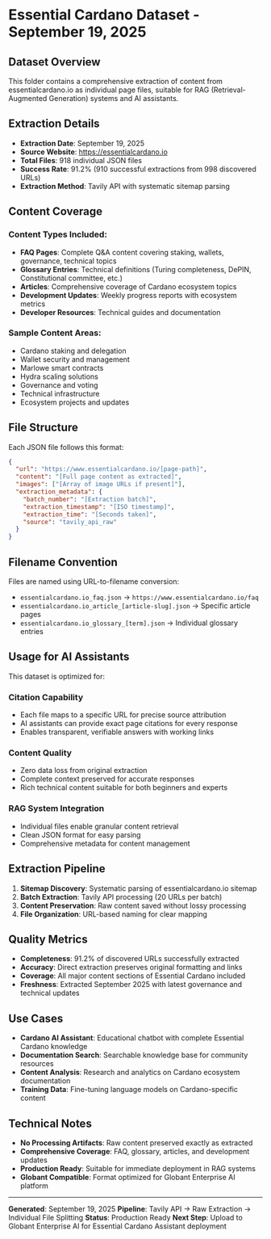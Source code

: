 # Essential Cardano Dataset - September 19, 2025

## Dataset Overview

This folder contains a comprehensive extraction of content from essentialcardano.io as individual page files, suitable for RAG (Retrieval-Augmented Generation) systems and AI assistants.

## Extraction Details

- **Extraction Date**: September 19, 2025
- **Source Website**: https://essentialcardano.io
- **Total Files**: 918 individual JSON files
- **Success Rate**: 91.2% (910 successful extractions from 998 discovered URLs)
- **Extraction Method**: Tavily API with systematic sitemap parsing

## Content Coverage

### Content Types Included:
- **FAQ Pages**: Complete Q&A content covering staking, wallets, governance, technical topics
- **Glossary Entries**: Technical definitions (Turing completeness, DePIN, Constitutional committee, etc.)
- **Articles**: Comprehensive coverage of Cardano ecosystem topics
- **Development Updates**: Weekly progress reports with ecosystem metrics
- **Developer Resources**: Technical guides and documentation

### Sample Content Areas:
- Cardano staking and delegation
- Wallet security and management
- Marlowe smart contracts
- Hydra scaling solutions
- Governance and voting
- Technical infrastructure
- Ecosystem projects and updates

## File Structure

Each JSON file follows this format:
```json
{
  "url": "https://www.essentialcardano.io/[page-path]",
  "content": "[Full page content as extracted]",
  "images": ["[Array of image URLs if present]"],
  "extraction_metadata": {
    "batch_number": "[Extraction batch]",
    "extraction_timestamp": "[ISO timestamp]",
    "extraction_time": "[Seconds taken]",
    "source": "tavily_api_raw"
  }
}
```

## Filename Convention

Files are named using URL-to-filename conversion:
- `essentialcardano.io_faq.json` → `https://www.essentialcardano.io/faq`
- `essentialcardano.io_article_[article-slug].json` → Specific article pages
- `essentialcardano.io_glossary_[term].json` → Individual glossary entries

## Usage for AI Assistants

This dataset is optimized for:

### Citation Capability
- Each file maps to a specific URL for precise source attribution
- AI assistants can provide exact page citations for every response
- Enables transparent, verifiable answers with working links

### Content Quality
- Zero data loss from original extraction
- Complete context preserved for accurate responses
- Rich technical content suitable for both beginners and experts

### RAG System Integration
- Individual files enable granular content retrieval
- Clean JSON format for easy parsing
- Comprehensive metadata for content management

## Extraction Pipeline

1. **Sitemap Discovery**: Systematic parsing of essentialcardano.io sitemap
2. **Batch Extraction**: Tavily API processing (20 URLs per batch)
3. **Content Preservation**: Raw content saved without lossy processing
4. **File Organization**: URL-based naming for clear mapping

## Quality Metrics

- **Completeness**: 91.2% of discovered URLs successfully extracted
- **Accuracy**: Direct extraction preserves original formatting and links
- **Coverage**: All major content sections of Essential Cardano included
- **Freshness**: Extracted September 2025 with latest governance and technical updates

## Use Cases

- **Cardano AI Assistant**: Educational chatbot with complete Essential Cardano knowledge
- **Documentation Search**: Searchable knowledge base for community resources
- **Content Analysis**: Research and analytics on Cardano ecosystem documentation
- **Training Data**: Fine-tuning language models on Cardano-specific content

## Technical Notes

- **No Processing Artifacts**: Raw content preserved exactly as extracted
- **Comprehensive Coverage**: FAQ, glossary, articles, and development updates
- **Production Ready**: Suitable for immediate deployment in RAG systems
- **Globant Compatible**: Format optimized for Globant Enterprise AI platform

---

**Generated**: September 19, 2025
**Pipeline**: Tavily API → Raw Extraction → Individual File Splitting
**Status**: Production Ready
**Next Step**: Upload to Globant Enterprise AI for Essential Cardano Assistant deployment